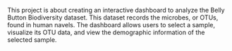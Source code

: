 This project is about creating an interactive dashboard to analyze the Belly Button Biodiversity dataset. This dataset records the microbes, or OTUs, found in human navels. The dashboard allows users to select a sample, visualize its OTU data, and view the demographic information of the selected sample.
